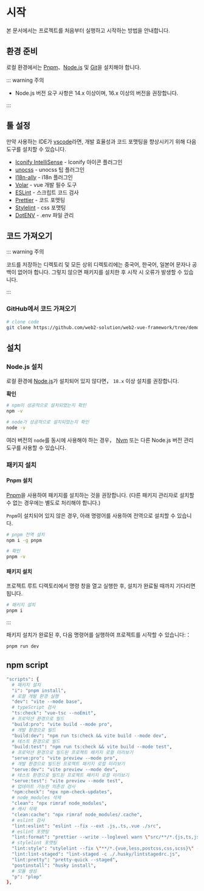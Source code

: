 # 시작

본 문서에서는 프로젝트를 처음부터 실행하고 시작하는 방법을 안내합니다.

## 환경 준비

로컬 환경에서는 [Pnpm](https://pnpm.io/)、[Node.js](http://nodejs.org/) 및 [Git](https://git-scm.com/)을 설치해야 합니다.

::: warning 주의

- Node.js 버전 요구 사항은 14.x 이상이며, 16.x 이상의 버전을 권장합니다.

:::

## 툴 설정

만약 사용하는 IDE가 [vscode](https://code.visualstudio.com/)라면, 개발 효율성과 코드 포맷팅을 향상시키기 위해 다음 도구를 설치할 수 있습니다.

- [Iconify IntelliSense](https://marketplace.visualstudio.com/items?itemName=antfu.iconify) - Iconify 아이콘 플러그인
- [unocss](https://marketplace.visualstudio.com/items?itemName=antfu.unocss) - unocss 팁 플러그인
- [I18n-ally](https://marketplace.visualstudio.com/items?itemName=Lokalise.i18n-ally) - i18n 플러그인
- [Volar](https://gitee.com/link?target=https%3A%2F%2Fmarketplace.visualstudio.com%2Fitems%3FitemName%3Djohnsoncodehk.volar) - vue 개발 필수 도구
- [ESLint](https://marketplace.visualstudio.com/items?itemName=dbaeumer.vscode-eslint) - 스크립트 코드 검사
- [Prettier](https://marketplace.visualstudio.com/items?itemName=esbenp.prettier-vscode) - 코드 포맷팅
- [Stylelint](https://marketplace.visualstudio.com/items?itemName=stylelint.vscode-stylelint) - css 포맷팅
- [DotENV](https://marketplace.visualstudio.com/items?itemName=mikestead.dotenv) - .env 파일 관리

## 코드 가져오기

::: warning 주의

코드를 저장하는 디렉토리 및 모든 상위 디렉토리에는 중국어, 한국어, 일본어 문자나 공백이 없어야 합니다. 그렇지 않으면 패키지를 설치한 후 시작 시 오류가 발생할 수 있습니다.

:::

### GitHub에서 코드 가져오기

```bash
# clone code
git clone https://github.com/web2-solution/web2-vue-framework/tree/demo.git

```

## 설치

### Node.js 설치

로컬 환경에 [Node.js](https://nodejs.org/en/)가 설치되어 있지 않다면， `18.x` 이상 설치를 권장합니다.

**확인**

```bash
# npm이 성공적으로 설치되었는지 확인
npm -v

# node가 성공적으로 설치되었는지 확인
node -v
```

여러 버전의 `node`를 동시에 사용해야 하는 경우， [Nvm](https://github.com/nvm-sh/nvm) 또는 다른 Node.js 버전 관리 도구를 사용할 수 있습니다.

### 패키지 설치

#### Pnpm 설치

[Pnpm](https://pnpm.io/)을 사용하여 패키지를 설치하는 것을 권장합니다. (다른 패키지 관리자로 설치할 수 없는 경우에는 별도로 처리해야 합니다.)

`Pnpm`이 설치되어 있지 않은 경우, 아래 명령어를 사용하여 전역으로 설치할 수 있습니다.

```bash
# pnpm 전역 설치
npm i -g pnpm

# 확인
pnpm -v
```

#### 패키지 설치

프로젝트 루트 디렉토리에서 명령 창을 열고 실행한 후, 설치가 완료될 때까지 기다리면 됩니다.

```bash
# 패키지 설치
pnpm i
```

:::

패키지 설치가 완료된 후, 다음 명령어를 실행하여 프로젝트를 시작할 수 있습니다:：

```bash
pnpm run dev
```

## npm script

```bash
"scripts": {
  # 패키지 설치
  "i": "pnpm install",
  # 로컬 개발 환경 실행
  "dev": "vite --mode base",
  # typeScript 검사
  "ts:check": "vue-tsc --noEmit",
  # 프로덕션 환경으로 빌드
  "build:pro": "vite build --mode pro",
  # 개발 환경으로 빌드
  "build:dev": "npm run ts:check && vite build --mode dev",
  # 테스트 환경으로 빌드
  "build:test": "npm run ts:check && vite build --mode test",
  # 프로덕션 환경으로 빌드된 프로젝트 패키지 로컬 미리보기
  "serve:pro": "vite preview --mode pro",
  # 개발 환경으로 빌드된 프로젝트 패키지 로컬 미리보기
  "serve:dev": "vite preview --mode dev",
  # 테스트 환경으로 빌드된 프로젝트 패키지 로컬 미리보기
  "serve:test": "vite preview --mode test",
  # 업데이트 가능한 의존성 검사
  "npm:check": "npx npm-check-updates",
  # node_modules 삭제
  "clean": "npx rimraf node_modules",
  # 캐시 삭제
  "clean:cache": "npx rimraf node_modules/.cache",
  # eslint 검사
  "lint:eslint": "eslint --fix --ext .js,.ts,.vue ./src",
  # eslint 포맷팅
  "lint:format": "prettier --write --loglevel warn \"src/**/*.{js,ts,json,tsx,css,less,vue,html,md}\"",
  # stylelint 포맷팅
  "lint:style": "stylelint --fix \"**/*.{vue,less,postcss,css,scss}\" --cache --cache-location node_modules/.cache/stylelint/",
  "lint:lint-staged": "lint-staged -c ./.husky/lintstagedrc.js",
  "lint:pretty": "pretty-quick --staged",
  "postinstall": "husky install",
  # 모듈 생성
  "p": "plop"
},
```
